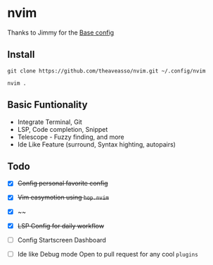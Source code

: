 # nvim

Thanks to Jimmy for the [Base config](https://github.com/RoRep1ay/my-nvim-config)

## Install
```
git clone https://github.com/theaveasso/nvim.git ~/.config/nvim
```
```
nvim .
```

## Basic Funtionality
- Integrate Terminal, Git
- LSP, Code completion, Snippet
- Telescope - Fuzzy finding, and more
- Ide Like Feature (surround, Syntax highting, autopairs)

## Todo
- [x] ~~Config personal favorite config~~
- [x] ~~Vim easymotion using `hop.nvim`~~
- [x] ~~
- [x] ~~LSP Config for daily workflow~~
- [ ] Config Startscreen Dashboard
- [ ] Ide like Debug mode
Open to pull request for any cool `plugins`



